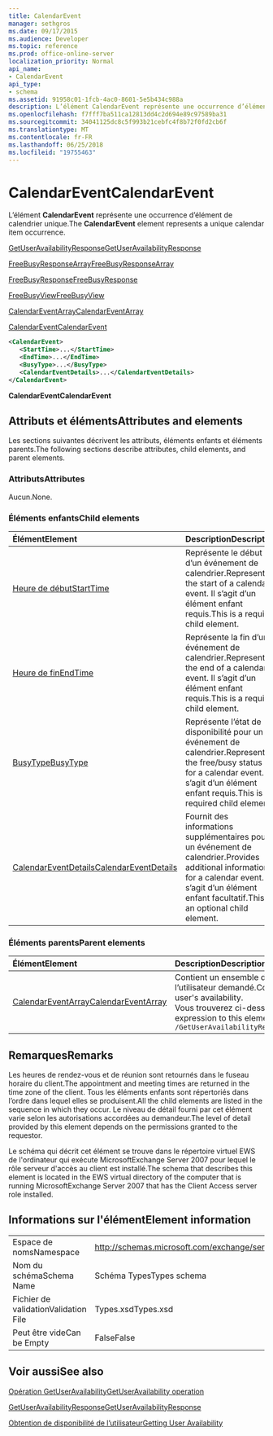 ```yaml
---
title: CalendarEvent
manager: sethgros
ms.date: 09/17/2015
ms.audience: Developer
ms.topic: reference
ms.prod: office-online-server
localization_priority: Normal
api_name:
- CalendarEvent
api_type:
- schema
ms.assetid: 91958c01-1fcb-4ac0-8601-5e5b434c988a
description: L’élément CalendarEvent représente une occurrence d’élément de calendrier unique.
ms.openlocfilehash: f7fff7ba511ca12813dd4c2d694e89c97589ba31
ms.sourcegitcommit: 34041125dc8c5f993b21cebfc4f8b72f0fd2cb6f
ms.translationtype: MT
ms.contentlocale: fr-FR
ms.lasthandoff: 06/25/2018
ms.locfileid: "19755463"
---
```

# <a name="calendarevent"></a><span data-ttu-id="a716c-103">CalendarEvent</span><span class="sxs-lookup"><span data-stu-id="a716c-103">CalendarEvent</span></span>

<span data-ttu-id="a716c-104">L’élément **CalendarEvent** représente une occurrence d’élément de calendrier unique.</span><span class="sxs-lookup"><span data-stu-id="a716c-104">The **CalendarEvent** element represents a unique calendar item occurrence.</span></span> 
  
[<span data-ttu-id="a716c-105">GetUserAvailabilityResponse</span><span class="sxs-lookup"><span data-stu-id="a716c-105">GetUserAvailabilityResponse</span></span>](getuseravailabilityresponse.md)
  
[<span data-ttu-id="a716c-106">FreeBusyResponseArray</span><span class="sxs-lookup"><span data-stu-id="a716c-106">FreeBusyResponseArray</span></span>](freebusyresponsearray.md)
  
[<span data-ttu-id="a716c-107">FreeBusyResponse</span><span class="sxs-lookup"><span data-stu-id="a716c-107">FreeBusyResponse</span></span>](freebusyresponse.md)
  
[<span data-ttu-id="a716c-108">FreeBusyView</span><span class="sxs-lookup"><span data-stu-id="a716c-108">FreeBusyView</span></span>](freebusyview.md)
  
[<span data-ttu-id="a716c-109">CalendarEventArray</span><span class="sxs-lookup"><span data-stu-id="a716c-109">CalendarEventArray</span></span>](calendareventarray.md)
  
[<span data-ttu-id="a716c-110">CalendarEvent</span><span class="sxs-lookup"><span data-stu-id="a716c-110">CalendarEvent</span></span>](calendarevent.md)
  
```xml
<CalendarEvent>
   <StartTime>...</StartTime>
   <EndTime>...</EndTime>
   <BusyType>...</BusyType>
   <CalendarEventDetails>...</CalendarEventDetails>
</CalendarEvent>
```

 <span data-ttu-id="a716c-111">**CalendarEvent**</span><span class="sxs-lookup"><span data-stu-id="a716c-111">**CalendarEvent**</span></span>
## <a name="attributes-and-elements"></a><span data-ttu-id="a716c-112">Attributs et éléments</span><span class="sxs-lookup"><span data-stu-id="a716c-112">Attributes and elements</span></span>

<span data-ttu-id="a716c-113">Les sections suivantes décrivent les attributs, éléments enfants et éléments parents.</span><span class="sxs-lookup"><span data-stu-id="a716c-113">The following sections describe attributes, child elements, and parent elements.</span></span>
  
### <a name="attributes"></a><span data-ttu-id="a716c-114">Attributs</span><span class="sxs-lookup"><span data-stu-id="a716c-114">Attributes</span></span>

<span data-ttu-id="a716c-115">Aucun.</span><span class="sxs-lookup"><span data-stu-id="a716c-115">None.</span></span>
  
### <a name="child-elements"></a><span data-ttu-id="a716c-116">Éléments enfants</span><span class="sxs-lookup"><span data-stu-id="a716c-116">Child elements</span></span>

|<span data-ttu-id="a716c-117">**Élément**</span><span class="sxs-lookup"><span data-stu-id="a716c-117">**Element**</span></span>|<span data-ttu-id="a716c-118">**Description**</span><span class="sxs-lookup"><span data-stu-id="a716c-118">**Description**</span></span>|
|:-----|:-----|
|[<span data-ttu-id="a716c-119">Heure de début</span><span class="sxs-lookup"><span data-stu-id="a716c-119">StartTime</span></span>](starttime.md) <br/> |<span data-ttu-id="a716c-120">Représente le début d’un événement de calendrier.</span><span class="sxs-lookup"><span data-stu-id="a716c-120">Represents the start of a calendar event.</span></span> <span data-ttu-id="a716c-121">Il s’agit d’un élément enfant requis.</span><span class="sxs-lookup"><span data-stu-id="a716c-121">This is a required child element.</span></span>  <br/> |
|[<span data-ttu-id="a716c-122">Heure de fin</span><span class="sxs-lookup"><span data-stu-id="a716c-122">EndTime</span></span>](endtime.md) <br/> |<span data-ttu-id="a716c-123">Représente la fin d’un événement de calendrier.</span><span class="sxs-lookup"><span data-stu-id="a716c-123">Represents the end of a calendar event.</span></span> <span data-ttu-id="a716c-124">Il s’agit d’un élément enfant requis.</span><span class="sxs-lookup"><span data-stu-id="a716c-124">This is a required child element.</span></span>  <br/> |
|[<span data-ttu-id="a716c-125">BusyType</span><span class="sxs-lookup"><span data-stu-id="a716c-125">BusyType</span></span>](busytype.md) <br/> |<span data-ttu-id="a716c-126">Représente l’état de disponibilité pour un événement de calendrier.</span><span class="sxs-lookup"><span data-stu-id="a716c-126">Represents the free/busy status set for a calendar event.</span></span> <span data-ttu-id="a716c-127">Il s’agit d’un élément enfant requis.</span><span class="sxs-lookup"><span data-stu-id="a716c-127">This is a required child element.</span></span>  <br/> |
|[<span data-ttu-id="a716c-128">CalendarEventDetails</span><span class="sxs-lookup"><span data-stu-id="a716c-128">CalendarEventDetails</span></span>](calendareventdetails.md) <br/> |<span data-ttu-id="a716c-129">Fournit des informations supplémentaires pour un événement de calendrier.</span><span class="sxs-lookup"><span data-stu-id="a716c-129">Provides additional information for a calendar event.</span></span> <span data-ttu-id="a716c-130">Il s’agit d’un élément enfant facultatif.</span><span class="sxs-lookup"><span data-stu-id="a716c-130">This is an optional child element.</span></span>  <br/> |
   
### <a name="parent-elements"></a><span data-ttu-id="a716c-131">Éléments parents</span><span class="sxs-lookup"><span data-stu-id="a716c-131">Parent elements</span></span>

|<span data-ttu-id="a716c-132">**Élément**</span><span class="sxs-lookup"><span data-stu-id="a716c-132">**Element**</span></span>|<span data-ttu-id="a716c-133">**Description**</span><span class="sxs-lookup"><span data-stu-id="a716c-133">**Description**</span></span>|
|:-----|:-----|
|[<span data-ttu-id="a716c-134">CalendarEventArray</span><span class="sxs-lookup"><span data-stu-id="a716c-134">CalendarEventArray</span></span>](calendareventarray.md) <br/> |<span data-ttu-id="a716c-135">Contient un ensemble d’occurrences d’élément calendrier unique représentant la disponibilité de l’utilisateur demandé.</span><span class="sxs-lookup"><span data-stu-id="a716c-135">Contains a set of unique calendar item occurrences that represent the requested user's availability.</span></span>  <br/> <span data-ttu-id="a716c-136">Vous trouverez ci-dessous l’expression XPath 2.0 pour cet élément :</span><span class="sxs-lookup"><span data-stu-id="a716c-136">The following is the XPath 2.0 expression to this element:</span></span>  <br/>  `/GetUserAvailabilityResponse/FreeBusyResponseArray/FreeBusyResponse/FreeBusyView/CalendarEventArray` <br/> |
   
## <a name="remarks"></a><span data-ttu-id="a716c-137">Remarques</span><span class="sxs-lookup"><span data-stu-id="a716c-137">Remarks</span></span>

<span data-ttu-id="a716c-138">Les heures de rendez-vous et de réunion sont retournés dans le fuseau horaire du client.</span><span class="sxs-lookup"><span data-stu-id="a716c-138">The appointment and meeting times are returned in the time zone of the client.</span></span> <span data-ttu-id="a716c-139">Tous les éléments enfants sont répertoriés dans l’ordre dans lequel elles se produisent.</span><span class="sxs-lookup"><span data-stu-id="a716c-139">All the child elements are listed in the sequence in which they occur.</span></span> <span data-ttu-id="a716c-140">Le niveau de détail fourni par cet élément varie selon les autorisations accordées au demandeur.</span><span class="sxs-lookup"><span data-stu-id="a716c-140">The level of detail provided by this element depends on the permissions granted to the requestor.</span></span>
  
<span data-ttu-id="a716c-141">Le schéma qui décrit cet élément se trouve dans le répertoire virtuel EWS de l'ordinateur qui exécute MicrosoftExchange Server 2007 pour lequel le rôle serveur d'accès au client est installé.</span><span class="sxs-lookup"><span data-stu-id="a716c-141">The schema that describes this element is located in the EWS virtual directory of the computer that is running MicrosoftExchange Server 2007 that has the Client Access server role installed.</span></span>
  
## <a name="element-information"></a><span data-ttu-id="a716c-142">Informations sur l'élément</span><span class="sxs-lookup"><span data-stu-id="a716c-142">Element information</span></span>

|||
|:-----|:-----|
|<span data-ttu-id="a716c-143">Espace de noms</span><span class="sxs-lookup"><span data-stu-id="a716c-143">Namespace</span></span>  <br/> |http://schemas.microsoft.com/exchange/services/2006/types  <br/> |
|<span data-ttu-id="a716c-144">Nom du schéma</span><span class="sxs-lookup"><span data-stu-id="a716c-144">Schema Name</span></span>  <br/> |<span data-ttu-id="a716c-145">Schéma Types</span><span class="sxs-lookup"><span data-stu-id="a716c-145">Types schema</span></span>  <br/> |
|<span data-ttu-id="a716c-146">Fichier de validation</span><span class="sxs-lookup"><span data-stu-id="a716c-146">Validation File</span></span>  <br/> |<span data-ttu-id="a716c-147">Types.xsd</span><span class="sxs-lookup"><span data-stu-id="a716c-147">Types.xsd</span></span>  <br/> |
|<span data-ttu-id="a716c-148">Peut être vide</span><span class="sxs-lookup"><span data-stu-id="a716c-148">Can be Empty</span></span>  <br/> |<span data-ttu-id="a716c-149">False</span><span class="sxs-lookup"><span data-stu-id="a716c-149">False</span></span>  <br/> |
   
## <a name="see-also"></a><span data-ttu-id="a716c-150">Voir aussi</span><span class="sxs-lookup"><span data-stu-id="a716c-150">See also</span></span>



[<span data-ttu-id="a716c-151">Opération GetUserAvailability</span><span class="sxs-lookup"><span data-stu-id="a716c-151">GetUserAvailability operation</span></span>](getuseravailability-operation.md)
  
[<span data-ttu-id="a716c-152">GetUserAvailabilityResponse</span><span class="sxs-lookup"><span data-stu-id="a716c-152">GetUserAvailabilityResponse</span></span>](getuseravailabilityresponse.md)


[<span data-ttu-id="a716c-153">Obtention de disponibilité de l’utilisateur</span><span class="sxs-lookup"><span data-stu-id="a716c-153">Getting User Availability</span></span>](http://msdn.microsoft.com/library/d4133fcb-9b0f-4e6b-aadf-a389da83516a%28Office.15%29.aspx)

